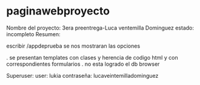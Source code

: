 ﻿# paginawebproyecto


Nombre del proyecto: 3era preentrega-Luca ventemilla Dominguez
estado: incompleto
Resumen:

escribir /appdeprueba 
se nos mostraran las opciones

. se presentan templates con clases y herencia de codigo html y con correspondientes formularios
. no esta logrado el db browser 

Superuser:
user: lukia
contraseña: lucaveintemilladominguez
